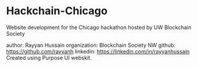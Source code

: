 # Hackchain-Chicago
Website development for the Chicago hackathon hosted by UW Blockchain Society

author: Rayyan Hussain
organization: Blockchain Society NW
github: https://github.com/rayyanh
linkedin: https://linkedin.com/in/rayyanhussain
Created using Purpose UI webskit.
